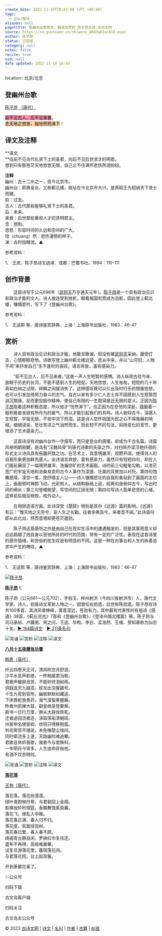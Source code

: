 ```yaml
---
create_date: 2022-11-18T20:42:40 (UTC +08:00)
tags:
  - gsw/唐诗
aliases: null
pagetitle: 登幽州台歌原文、翻译及赏析_陈子昂古诗_古诗文网
source: https://so.gushiwen.cn/shiwenv_4083a01ac833.aspx
author: 陈子昂
status: 已完成
category: null
notes: false
recite: true
uid: null
date updated: 2022-11-19 16:43
---
```


location:: 北京/北京

## 登幽州台歌

[陈子昂](https://so.gushiwen.cn/authorv_be16b2b23d0a.aspx) [〔唐代〕](https://so.gushiwen.cn/shiwens/default.aspx?cstr=%e5%94%90%e4%bb%a3)

<mark style="background: #FF5582A6;">前不见古人，后不见来者</mark>。\
<mark style="background: #FFB86CA6;">念天地之悠悠，独怆然而涕下</mark>！

## 译文及注释

**译文\
**往前不见古代礼贤下士的圣君，向后不见后世求才的明君。\
想到只有那苍茫天地悠悠无限，自己止不住满怀悲伤热泪纷纷。

**注释**\
幽州：古十二州之一，现今北京市。\
幽州台：即黄金台，又称蓟北楼，故址在今北京市大兴，是燕昭王为招纳天下贤士而建。\
前：过去。\
古人：古代那些能够礼贤下士的圣君。\
后：未来。\
来者：后世那些重视人才的贤明君主。\
念：想到。\
悠悠：形容时间的久远和空间的广大。\
怆（chuàng）然：悲伤凄恻的样子。\
涕：古时指眼泪。▲

参考资料：

1、 王岚．陈子昂诗文选译．成都：巴蜀书社，1994：110-111

## 创作背景

　　这首诗写于公元696年（[武则天](https://so.gushiwen.cn/authorv_fd4b83e548a7.aspx)万岁通天元年）。[陈子昂](https://so.gushiwen.cn/authorv_be16b2b23d0a.aspx)是一个具有政治见识和政治才能的文人。诗人接连受到挫折，眼看报国宏愿成为泡影，因此登上蓟北楼，慷慨悲吟，写下了《登幽州台歌》。

参考资料：

1、 王运熙 等．唐诗鉴赏辞典．上海：上海辞书出版社，1983：46-47

## 赏析

　　诗人具有政治见识和政治才能，他敢言敢谏，但没有被[武则天](https://so.gushiwen.cn/authorv_fd4b83e548a7.aspx)采纳，屡受打击，心情郁郁悲愤。诗歌写登上幽州蓟北楼远望，悲从中来，并以“山河旧，人物不同”来抒发自己“生不逢时的哀叹。语言奔放，富有感染力。

　　“前不见古人，后不见来者。”这是一声人生短暂的感喟。诗人纵观古往今来，放眼于历史的长河，不能不感到人生的短促。天地悠悠，人生匆匆，短短的几十年真如白驹之过隙，转瞬之间就消失了。这种感叹既可以引出及时行乐的颓废思想，也可以引发加倍努力奋斗的志气。自古以来有多少仁人志士并不因感到人生短暂而消沉颓唐，反而更加振作精神，使自己有限的一生取得接近无限的意义。正因为[陈子昂](https://so.gushiwen.cn/authorv_be16b2b23d0a.aspx)抱着这种积极态度，所以他才“怆然涕下”。也正因为在悲怆的深层，蕴蓄着一股积极奋发欲有所作为的豪气，所以才能引起我们的共鸣。诗人俯仰古今，深感人生短暂，宇宙无限，不觉中流下热泪。这是诗人空怀抱国为民之心不得施展的呐喊。细细读来，悲壮苍凉之气油然而生，而长短不齐的句法，抑扬变化的音节，更增添了艺术感染力。。

　　这首诗没有对幽州台作一字描写，而只是登台的感慨，却成为千古名篇。诗篇风格明朗刚健，是具有“汉魏风骨”的唐代诗歌的先驱之作，对扫除齐梁浮艳纤弱的形式主义诗风具有拓疆开路之功。在艺术上，其意境雄浑，视野开阔，使得诗人的自我形象更加鲜亮感人。全诗语言奔放，富有感染力，虽然只有短短四句，却在人们面前展现了一幅境界雄浑，浩瀚空旷的艺术画面。诗的前三句粗笔勾勒，以浩茫宽广的宇宙天地和沧桑易变的古今人事作为深邃、壮美的背景加以衬托。第四句饱蘸感情，凌空一笔，使抒情主人公——诗人慷慨悲壮的自我形象站到了画面的主位上，画面顿时神韵飞动，光彩照人。从结构脉络上说，前两句是俯仰古今，写出时间的绵长；第三句登楼眺望，写空间的辽阔无限；第四句写诗人孤单悲苦的心绪。这样前后相互映照，格外动人。

　　在用辞造语方面，此诗深受《楚辞》特别是其中《远游》篇的影响。《远游》有云：“惟天地之无穷兮，哀人生之长勤。往者余弗及兮，来者吾不闻。”此诗语句即从此化出，然而意境却更苍茫遒劲。

　　陈子昂这首感伤之作是由自己在现实生活中的遭遇触发的，但是其客观意义却远远超越了他自身以至他所处的时代的范围，带有一定的广泛性。表现在这首诗里的感伤情绪，和世俗的忧生叹逝有明显的不同。这是一种在对事业和人生的执着追求中产生的喟叹。▲

参考资料：

1、 王运熙 等．唐诗鉴赏辞典．上海：上海辞书出版社，1983：46-47

[![陈子昂](https://song.gushiwen.cn/authorImg/chenziang.jpg)](https://so.gushiwen.cn/authorv_be16b2b23d0a.aspx)

[**陈子昂**](https://so.gushiwen.cn/authorv_be16b2b23d0a.aspx) ![

陈子昂（公元661～公元702），字伯玉，梓州射洪（今四川省射洪市）人，唐代文学家、诗人，初唐诗文革新人物之一。因曾任右拾遗，后世称陈拾遗。陈子昂存诗共100多首，其诗风骨峥嵘，寓意深远，苍劲有力。其中最有代表性的有组诗《感遇》38首，《蓟丘览古》7首和《登幽州台歌》、《登泽州城北楼宴》等。陈子昂与司马承祯、卢藏用、宋之问、王适、毕构、李白、孟浩然、王维、贺知章称为仙宗十友。[► 164篇诗文](https://so.gushiwen.cn/shiwens/default.aspx?astr=%e9%99%88%e5%ad%90%e6%98%82)　[► 211条名句](https://so.gushiwen.cn/mingjus/default.aspx?astr=%e9%99%88%e5%ad%90%e6%98%82)

![背诵](https://song.gushiwen.cn/siteimg/bei-pic.png) ![赏析](https://song.gushiwen.cn/siteimg/shang-pic.png) ![注释](https://song.gushiwen.cn/siteimg/zhu-pic.png) ![译文](https://song.gushiwen.cn/siteimg/yi-pic.png)

[**八月十五夜赠张功曹**](https://so.gushiwen.cn/shiwenv_7f2806398cdc.aspx)

[韩愈](https://so.gushiwen.cn/authorv.aspx?name=%e9%9f%a9%e6%84%88)[〔唐代〕](https://so.gushiwen.cn/shiwens/default.aspx?cstr=%e5%94%90%e4%bb%a3)

纤云四卷天无河，清风吹空月舒波。\
沙平水息声影绝，一杯相属君当歌。\
君歌声酸辞且苦，不能听终泪如雨。\
洞庭连天九疑高，蛟龙出没猩鼯号。\
十生九死到官所，幽居默默如藏逃。\
下床畏蛇食畏药，海气湿蛰熏腥臊。\
昨者州前捶大鼓，嗣皇继圣登夔皋。\
赦书一日行万里，罪从大辟皆除死。\
迁者追回流者还，涤瑕荡垢清朝班。\
州家申名使家抑，坎轲只得移荆蛮。\
判司卑官不堪说，未免捶楚尘埃间。\
同时辈流多上道，天路幽险难追攀。\
君歌且休听我歌，我歌今与君殊科。\
一年明月今宵多，人生由命非由他。\
有酒不饮奈明何。

![背诵](https://song.gushiwen.cn/siteimg/bei-pic.png) ![赏析](https://song.gushiwen.cn/siteimg/shang-pic.png) ![注释](https://song.gushiwen.cn/siteimg/zhu-pic.png) ![译文](https://song.gushiwen.cn/siteimg/yi-pic.png)

[**落花落**](https://so.gushiwen.cn/shiwenv_d8c8aa969fb5.aspx)

[王勃](https://so.gushiwen.cn/authorv.aspx?name=%e7%8e%8b%e5%8b%83)[〔唐代〕](https://so.gushiwen.cn/shiwens/default.aspx?cstr=%e5%94%90%e4%bb%a3)

落花落，落花纷漠漠。\
绿叶青跗映丹萼，与君裴回上金阁。\
影拂妆阶玳瑁筵，香飘舞馆茱萸幕。\
落花飞，燎乱入中帷。\
落花春正满，春人归不归。\
落花度，氛氲绕高树。\
落花春已繁，春人春不顾。\
绮阁青台静且闲，罗袂红巾复往还。\
盛年不再得，高枝难重攀。\
试复旦游落花里，暮宿落花间。\
与君落花院，台上起双鬟。

开到荼蘼花事了。

⇦公众号

扫码下载

古文岛客户端

扫码关注

古文岛主公众号

© 2022 [古诗文网](https://www.gushiwen.cn/) | [诗文](https://so.gushiwen.cn/shiwens/) | [名句](https://so.gushiwen.cn/mingjus/) | [作者](https://so.gushiwen.cn/authors/) | [古籍](https://so.gushiwen.cn/guwen/) | [纠错](https://so.gushiwen.cn/jiucuo.aspx?u=)
